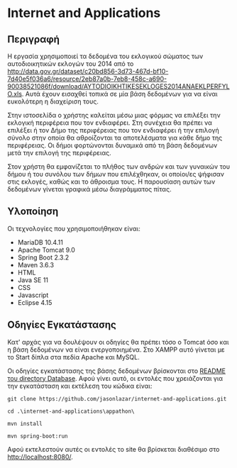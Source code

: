 # Internet and Applications
## Περιγραφή
Η εργασία χρησιμοποιεί τα δεδομένα του εκλογικού σώματος των αυτοδιοικητικών εκλογών του 2014 από το http://data.gov.gr/dataset/c20bd856-3d73-467d-bf10-7d40e5f036a6/resource/2eb87a0b-7eb8-458c-a690-90038521086f/download/AYTODIOIKHTIKESEKLOGES2014ANAEKLPERFYLO.xls. Αυτά έχουν εισαχθεί τοπικά σε μία βάση δεδομένων για να είναι ευκολότερη η διαχείριση τους.  

Στην ιστοσελίδα ο χρήστης καλείται μέσω μιας φόρμας να επιλέξει την εκλογική περιφέρεια που τον ενδιαφέρει. Στη συνέχεια θα πρέπει να επιλέξει ή τον Δήμο της περιφέρειας που τον ενδιαφέρει ή την επιλογή σύνολο στην οποία θα αθροίζονται τα αποτελέσματα για κάθε δήμο της περιφέρειας. Οι δήμοι φορτώνονται δυναμικά από τη βάση δεδομένων μετά την επιλογή της περιφέρειας.  

Στον χρήστη θα εμφανίζεται το πλήθος των ανδρών και των γυναικών του δήμου ή του συνόλου των δήμων που επιλέχθηκαν, οι οποίοι/ες ψήφισαν στις εκλογές, καθώς και το άθροισμα τους. Η παρουσίαση αυτών των δεδομένων γίνεται γραφικά μέσω διαγράμματος πίτας.
## Υλοποίηση
Οι τεχνολογίες που χρησιμοποιήθηκαν είναι:
- MariaDB  10.4.11
- Apache Tomcat 9.0
- Spring Boot 2.3.2
- Maven 3.6.3
- HTML
- Java SE 11
- CSS
- Javascript
- Eclipse 4.15
## Οδηγίες Εγκατάστασης
Κατ' αρχάς για να δουλέψουν οι οδηγίες θα πρέπει τόσο ο Tomcat όσο και η βάση δεδομένων να είναι ενεργοποιημένα. Στο XAMPP αυτό γίνεται με το Start δίπλα στα πεδία Apache και MySQL.

Οι οδηγίες εγκατάστασης της βάσης δεδομένων βρίσκονται στο [README του directory Database](https://github.com/jasonlazar/internet-and-applications/blob/master/Database/README.md). Αφού γίνει αυτό, οι εντολές που χρειάζονται για την εγκατάσταση και εκτέλεση του κώδικα είναι:
```
git clone https://github.com/jasonlazar/internet-and-applications.git

cd .\internet-and-applications\appathon\

mvn install

mvn spring-boot:run
```
Αφού εκτελεστούν αυτές οι εντολές το site θα βρίσκεται διαθέσιμο στο [http://localhost:8080/](http://localhost:8080/).